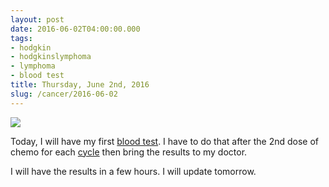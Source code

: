 ```yaml
---
layout: post
date: 2016-06-02T04:00:00.000
tags:
- hodgkin
- hodgkinslymphoma
- lymphoma
- blood test
title: Thursday, June 2nd, 2016
slug: /cancer/2016-06-02
---
```

![](https://64.media.tumblr.com/b4efe724150c3ad48b98edc569c1e37b/tumblr_o8gnh5dUXP1vsn3evo1_1280.jpg)

Today, I will have my first [blood test](https://en.wikipedia.org/wiki/Blood_test). I have to do that after the 2nd dose of chemo for each [cycle](https://en.wikipedia.org/wiki/ABVD#Administration) then bring the results to my doctor.

I will have the results in a few hours. I will update tomorrow.